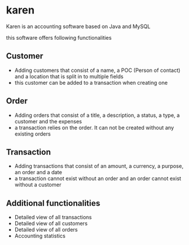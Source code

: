 # karen
Karen is an accounting software based on Java and MySQL


this software offers following functionalities

## Customer
- Adding customers that consist of a name, a POC (Person of contact) and a location that is split in to multiple fields
- this customer can be added to a transaction when creating one

## Order
- Adding orders that consist of a title, a description, a status, a type, a customer and the expenses
- a transaction relies on the order. It can not be created without any existing orders

## Transaction
- Adding transactions that consist of an amount, a currency, a purpose, an order and a date
- a transaction cannot exist without an order and an order cannot exist without a customer

## Additional functionalities
- Detailed view of all transactions
- Detailed view of all customers
- Detailed view of all orders
- Accounting statistics
